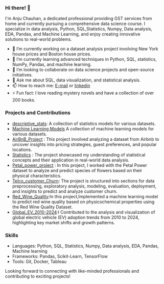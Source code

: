 ### Hi there! 👋

I'm Anju Chauhan, a dedicated professional providing GST services from home and currently pursuing a comprehensive data science course. I specialize in data analysis, Python, SQL,Statistics, Numpy, Data analysis, EDA, Pandas, and Machine Learning, and enjoy creating innovative solutions to real-world problems.

- 🔭 I’m currently working on a dataset analysis project involving New York house prices and Boston house prices.
- 🌱 I’m currently learning advanced techniques in Python, SQL, statistics, NumPy, Pandas, and machine learning.
- 👯 I’m looking to collaborate on data science projects and open-source initiatives.
- 💬 Ask me about SQL, data visualization, and statistical analysis.
- 📫 How to reach me: [E-mail](mabhagwatikripa@gmail.com) or [linkedin](www.linkedin.com/in/anju-chauhan-82a893321)
- ⚡ Fun fact: I love reading mystery novels and have a collection of over 200 books.

### Projects and Contributions
- [descriptive_stats](/https://github.com/Anju15Chauhan/descriptive-stats): A collection of statistics models for various datasets.
- [Machine Learning Models](/https://github.com/Anju15Chauhan/Machine_Learning) A collection of machine learning models for various datasets.
- [AirBnB_Project](/https://github.com/Anju15Chauhan/AirBnB) : This project involved analyzing a dataset from Airbnb to uncover insights into pricing strategies, guest preferences, and popular locations.
- [Statistics](/https://github.com/Anju15Chauhan/Statistics) : The project showcased my understanding of statistical concepts and their application in real-world data analysis.
- [Petal_power_project](/https://github.com/Anju15Chauhan/Petal_power_project) : In this project, I worked with the Petal Power dataset to analyze and predict species of flowers based on their physical characteristics.
- [Telco_customer_Churn](/https://github.com/Anju15Chauhan/Machine_Learning): The project is structured into sections for data preprocessing, exploratory analysis, modeling, evaluation, deployment, and insights to predict and analyze customer churn.
- [Red_Wine_Quality](https://github.com/Anju15Chauhan/Red_Wine_quality):In this project,Implemented a machine learning model to predict red wine quality based on physicochemical properties using the Red Wine Quality Dataset.
- [Global_EV_2010-2024](https://github.com/Anju15Chauhan/Global_EV_2024):I Contributed to the analysis and visualization of global electric vehicle (EV) adoption trends from 2010 to 2024, highlighting key market shifts and growth patterns.

### Skills
- Languages: Python, SQL, Statistics, Numpy, Data analysis, EDA, Pandas, Machine learning
- Frameworks: Pandas, Scikit-Learn, TensorFlow
- Tools: Git, Docker, Tableau

Looking forward to connecting with like-minded professionals and contributing to exciting projects!


